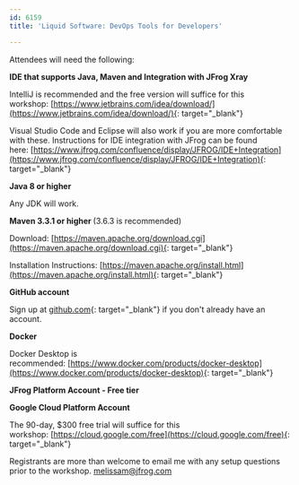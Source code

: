 ```yaml
---
id: 6159
title: 'Liquid Software: DevOps Tools for Developers'

---
```


Attendees will need the following:

**IDE that supports Java, Maven and Integration with JFrog Xray**

IntelliJ is recommended and the free version will suffice for this workshop:&nbsp;[https://www.jetbrains.com/idea/download/](https://www.jetbrains.com/idea/download/){: target="_blank"}

Visual Studio Code and Eclipse will also work if you are more comfortable with these. Instructions for IDE integration with JFrog can be found here:&nbsp;[https://www.jfrog.com/confluence/display/JFROG/IDE+Integration](https://www.jfrog.com/confluence/display/JFROG/IDE+Integration){: target="_blank"}&nbsp;

**Java 8 or higher**

Any JDK will work.

**Maven 3.3.1 or higher&nbsp;**(3.6.3 is recommended)

Download:&nbsp;[https://maven.apache.org/download.cgi](https://maven.apache.org/download.cgi){: target="_blank"}

Installation Instructions:&nbsp;[https://maven.apache.org/install.html](https://maven.apache.org/install.html){: target="_blank"}

**GitHub account&nbsp;**

Sign up at&nbsp;[github.com](http://github.com/){: target="_blank"}&nbsp;if you don't already have an account.

**Docker**

Docker Desktop is recommended:&nbsp;[https://www.docker.com/products/docker-desktop](https://www.docker.com/products/docker-desktop){: target="_blank"}

**JFrog Platform Account - Free tier**

**Google Cloud Platform Account**

The 90-day, $300 free trial will suffice for this workshop:&nbsp;[https://cloud.google.com/free](https://cloud.google.com/free){: target="_blank"}

Registrants are more than welcome to email me with any setup questions prior to the workshop. melissam@jfrog.com&nbsp;
